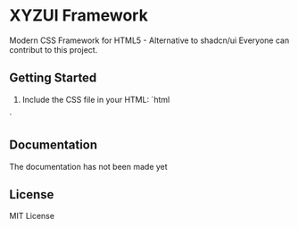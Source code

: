 ﻿# XYZUI Framework

Modern CSS Framework for HTML5 - Alternative to shadcn/ui
Everyone can contribut to this project.

## Getting Started

1. Include the CSS file in your HTML:
`html
<link rel="stylesheet" href="dist/xyzui.css">
`

## Documentation

The documentation has not been made yet

## License

MIT License
